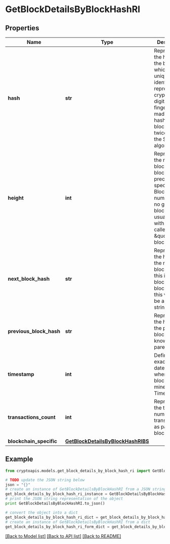 # GetBlockDetailsByBlockHashRI


## Properties
Name | Type | Description | Notes
------------ | ------------- | ------------- | -------------
**hash** | **str** | Represents the hash of the block, which is its unique identifier. It represents a cryptographic digital fingerprint made by hashing the block header twice through the SHA256 algorithm. | 
**height** | **int** | Represents the number of blocks in the blockchain preceding this specific block. Block numbers have no gaps. A blockchain usually starts with block 0 called the \&quot;Genesis block\&quot;. | 
**next_block_hash** | **str** | Represents the hash of the next block. When this is the last block of the blockchain this value will be an empty string. | 
**previous_block_hash** | **str** | Represents the hash of the previous block, also known as the parent block. | 
**timestamp** | **int** | Defines the exact date/time when this block was mined in Unix Timestamp. | 
**transactions_count** | **int** | Represents the total number of all transactions as part of this block. | 
**blockchain_specific** | [**GetBlockDetailsByBlockHashRIBS**](GetBlockDetailsByBlockHashRIBS.md) |  | 

## Example

```python
from cryptoapis.models.get_block_details_by_block_hash_ri import GetBlockDetailsByBlockHashRI

# TODO update the JSON string below
json = "{}"
# create an instance of GetBlockDetailsByBlockHashRI from a JSON string
get_block_details_by_block_hash_ri_instance = GetBlockDetailsByBlockHashRI.from_json(json)
# print the JSON string representation of the object
print GetBlockDetailsByBlockHashRI.to_json()

# convert the object into a dict
get_block_details_by_block_hash_ri_dict = get_block_details_by_block_hash_ri_instance.to_dict()
# create an instance of GetBlockDetailsByBlockHashRI from a dict
get_block_details_by_block_hash_ri_form_dict = get_block_details_by_block_hash_ri.from_dict(get_block_details_by_block_hash_ri_dict)
```
[[Back to Model list]](../README.md#documentation-for-models) [[Back to API list]](../README.md#documentation-for-api-endpoints) [[Back to README]](../README.md)



